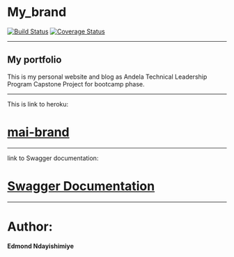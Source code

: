 # My_brand
[![Build Status](https://travis-ci.com/Edmondus/My_brand.svg?branch=develop)](https://travis-ci.com/Edmondus/My_brand)
[![Coverage Status](https://coveralls.io/repos/github/Edmondus/My_brand/badge.svg?branch=ch-swagger-docs)](https://coveralls.io/github/Edmondus/My_brand?branch=ch-swagger-docs)

-------------

My portfolio
------------
This is my personal website and blog as Andela Technical Leadership Program Capstone Project for bootcamp phase.

------------
This is link to heroku:
# [mai-brand](https://mai-brand.herokuapp.com)

-------------
link to Swagger documentation:

# [Swagger Documentation](https://mai-brand.herokuapp.com/api-docs/#/)

------------
# Author:

**Edmond Ndayishimiye**